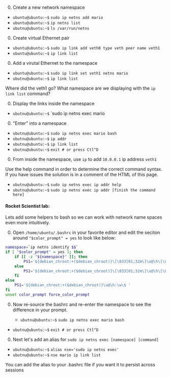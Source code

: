 
0. Create a new network namespace

  * `ubuntu@ubuntu:~$` `sudo ip netns add mario`
  * `ubuntu@ubuntu:~$` `ip netns list`
  * `ubutnu@ubuntu:~$` `ls /var/run/netns`

0. Create virtual Ethernet pair

  * `ubuntu@ubuntu:~$` `sudo ip link add veth0 type veth peer name veth1`
  * `ubuntu@ubuntu:~$` `ip link list`

0. Add a virutal Ethernet to the namespace

  * `ubuntu@ubuntu:~$` `sudo ip link set veth1 netns mario`
  * `ubutnu@ubuntu:~$` `ip link list`

  Where did the veth1 go?
  What namespace are we displaying with the `ip link list` command?

0. Display the links inside the namespace

  * `ubutnu@ubuntu:~$` `sudo ip netns exec mario

0. "Enter" into a namespace

  * `ubutnu@ubuntu:~$` `sudo ip netns exec mario bash`
  * `ubutnu@ubuntu:~$` `ip addr`
  * `ubutnu@ubuntu:~$` `ip link list`
  * `ubutnu@ubuntu:~$` `exit # or press Ctl^D` 

0. From inside the namespace, use `ip` to add `10.0.0.1` ip address `veth1`

Use the help command in order to determine the correct command syntax.
If you have issues the solution is in a comment of the HTML of this page.

  * `ubutnu@ubuntu:~$` `sudo ip netns exec ip addr help`
  * `ubutnu@ubuntu:~$` `sudo ip netns exec ip addr [finish the command here]`

  <!-- ubuntu@ubuntu:~$ ip addr add 10.0.0.1 dev veth1 -->

#### Rocket Scientist lab:

Lets add some helpers to bash so we can work with network name spaces even more intuitively.

0. Open `/home/ubuntu/.bashrc` in your favorite editor and edit the seciton around `"$color_prompt" = yes` to look like below:

``` bash
namespace=`ip netns identify $$`
if [ "$color_prompt" = yes ]; then
    if [[ -z "${namespace}" ]]; then
        PS1='${debian_chroot:+($debian_chroot)}\[\033[01;32m\]\u@\h\[\033[00m\]:\[\033[01;34m\]\w\[\033[00m\]\$ '
    else
        PS1='${debian_chroot:+($debian_chroot)}\[\033[01;32m\]\u@\h\[\033[00m\]:\[\033[01;34m\]\w\[\033[00m\] ($namespace) \$ '
    fi
else
    PS1='${debian_chroot:+($debian_chroot)}\u@\h:\w\$ '
fi
unset color_prompt force_color_prompt
```

0. Now re-source the bashrc and re-enter the namespace to see the difference in your prompt.
  
	* `ubutnu@ubuntu:~$` `sudo ip netns exec mario bash`
  * `ubutnu@ubuntu:~$` `exit # or press Ctl^D` 

0. Next let's add an alias for `sudo ip netns exec [namespace] [command]`

  * `ubutnu@ubuntu:~$` `alias nse='sudo ip netns exec'`
  * `ubutnu@ubuntu:~$` `nse mario ip link list`

You can add the alias to your .bashrc file if you want it to persist across sessions

